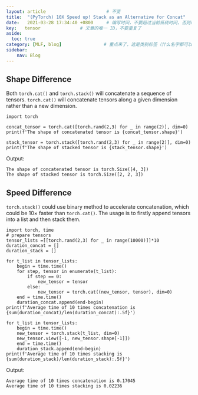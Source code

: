 ```yaml
---
layout: article                       # 不变
title:  "(PyTorch) 10X Speed up! Stack as an Alternative for Concat"     # 文章标题
date:   2021-03-28 17:34:40 +0800     # 编写时间，不要超过当前系统时间，否则编译不通过
key:   tensor               # 文章的唯一 ID，不要重复了
aside:
  toc: true
category: [MLF, blog]                # 重点来了，这是类别标签（什么名字都可以，别和其他标签重了）
sidebar:
    nav: Blog
---
```


## Shape Difference ##
Both ```torch.cat()``` and ```torch.stack()``` will concatenate a sequence of tensors. ```torch.cat()``` will concatenate tensors along a given dimension rather than a new dimension.

```
import torch

concat_tensor = torch.cat([torch.rand(2,3) for _ in range(2)], dim=0)
print(f'The shape of concatenated tensor is {concat_tensor.shape}')

stack_tensor = torch.stack([torch.rand(2,3) for _ in range(2)], dim=0)
print(f'The shape of stacked tensor is {stack_tensor.shape}')
```

Output:

```
The shape of concatenated tensor is torch.Size([4, 3])
The shape of stacked tensor is torch.Size([2, 2, 3])
```

## Speed Difference ##
```torch.stack()``` could use binary method to accelerate concatenation, which could be $10\times$ faster than ```torch.cat()```. The usage is to firstly append tensors into a list and then stack them.

```
import torch, time
# prepare tensors
tensor_lists =[[torch.rand(2,3) for _ in range(10000)]]*10
duration_concat = []
duration_stack = []

for t_list in tensor_lists:
    begin = time.time()
    for step, tensor in enumerate(t_list):
        if step == 0:
            new_tensor = tensor
        else:
            new_tensor = torch.cat((new_tensor, tensor), dim=0)
    end = time.time()
    duration_concat.append(end-begin)
print(f'Average time of 10 times concatenation is {sum(duration_concat)/len(duration_concat):.5f}')

for t_list in tensor_lists:
    begin = time.time()
    new_tensor = torch.stack(t_list, dim=0)
    new_tensor.view([-1, new_tensor.shape[-1]])
    end = time.time()
    duration_stack.append(end-begin)
print(f'Average time of 10 times stacking is {sum(duration_stack)/len(duration_stack):.5f}')
```

Output:
```
Average time of 10 times concatenation is 0.17045
Average time of 10 times stacking is 0.02236
```
